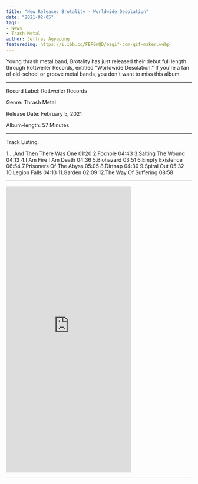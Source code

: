 ```yaml
---
title: "New Release: Brotality - Worldwide Desolation"
date: "2021-02-05"
tags:
- News
- Trash Metal
author: Jeffrey Agyepong
featuredimg: https://i.ibb.co/FBF0mQD/ezgif-com-gif-maker.webp
---
```


Young thrash metal band, Brotality has just released their debut full length through Rottweiler Records, entitled "Worldwide Desolation." If you're a fan of old-school or groove metal bands, you don't want to miss this album.

<hr>

Record Label: Rottweiler Records

Genre: Thrash Metal

Release Date: February 5, 2021

Album-length: 57 Minutes

<hr>

Track Listing:

1....And Then There Was One 01:20
2.Foxhole 04:43
3.Salting The Wound 04:13
4.I Am Fire I Am Death 04:36
5.Biohazard 03:51
6.Empty Existence 06:54
7.Prisoners Of The Abyss 05:05
8.Dirtnap 04:30
9.Spiral Out 05:32
10.Legion Falls 04:13
11.Garden 02:09
12.The Way Of Suffering 08:58

<hr>

<iframe style="border: 0; width: 340px; height: 776px;" src="https://bandcamp.com/EmbeddedPlayer/album=2830097946/size=large/bgcol=ffffff/linkcol=0687f5/transparent=true/" seamless><a href="https://brotality.bandcamp.com/album/worldwide-desolation">Worldwide Desolation by Brotality</a></iframe>

<hr>

